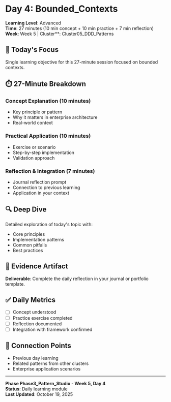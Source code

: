 # Day 4: Bounded_Contexts

**Learning Level**: Advanced  
**Time**: 27 minutes (10 min concept + 10 min practice + 7 min reflection)  
**Week**: Week 5 | Cluster**: Cluster05_DDD_Patterns

## 🎯 Today's Focus

Single learning objective for this 27-minute session focused on bounded contexts.

## ⏱️ 27-Minute Breakdown

### Concept Explanation (10 minutes)

- Key principle or pattern
- Why it matters in enterprise architecture
- Real-world context

### Practical Application (10 minutes)

- Exercise or scenario
- Step-by-step implementation
- Validation approach

### Reflection & Integration (7 minutes)

- Journal reflection prompt
- Connection to previous learning
- Application in your context

## 🔍 Deep Dive

Detailed exploration of today's topic with:

- Core principles
- Implementation patterns
- Common pitfalls
- Best practices

## 💼 Evidence Artifact

**Deliverable**: Complete the daily reflection in your journal or portfolio template.

## ✅ Daily Metrics

- [ ] Concept understood
- [ ] Practice exercise completed
- [ ] Reflection documented
- [ ] Integration with framework confirmed

## 🔗 Connection Points

- Previous day learning
- Related patterns from other clusters
- Enterprise application scenarios

---

**Phase Phase3_Pattern_Studio - Week 5, Day 4**  
**Status**: Daily learning module  
**Last Updated**: October 19, 2025
